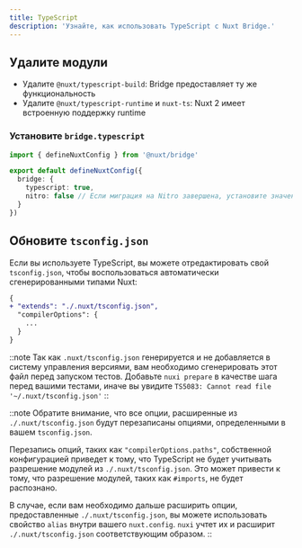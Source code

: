 ```yaml
---
title: TypeScript
description: 'Узнайте, как использовать TypeScript с Nuxt Bridge.'
---
```


## Удалите модули

- Удалите `@nuxt/typescript-build`: Bridge предоставляет ту же функциональность
- Удалите `@nuxt/typescript-runtime` и `nuxt-ts`: Nuxt 2 имеет встроенную поддержку runtime

### Установите `bridge.typescript`

```ts
import { defineNuxtConfig } from '@nuxt/bridge'

export default defineNuxtConfig({
  bridge: {
    typescript: true,
    nitro: false // Если миграция на Nitro завершена, установите значение true
  }
})
```

## Обновите `tsconfig.json`

Если вы используете TypeScript, вы можете отредактировать свой `tsconfig.json`, чтобы воспользоваться автоматически сгенерированными типами Nuxt:

```diff [tsconfig.json]
{
+ "extends": "./.nuxt/tsconfig.json",
  "compilerOptions": {
    ...
  }
}
```

::note
Так как `.nuxt/tsconfig.json` генерируется и не добавляется в систему управления версиями, вам необходимо сгенерировать этот файл перед запуском тестов. Добавьте `nuxi prepare` в качестве шага перед вашими тестами, иначе вы увидите `TS5083: Cannot read file '~/.nuxt/tsconfig.json'`
::

::note
Обратите внимание, что все опции, расширенные из `./.nuxt/tsconfig.json` будут перезаписаны опциями, определенными в вашем `tsconfig.json`.

Перезапись опций, таких как `"compilerOptions.paths"`, собственной конфигурацией приведет к тому, что TypeScript не будет учитывать разрешение модулей из `./.nuxt/tsconfig.json`. Это может привести к тому, что разрешение модулей, таких как `#imports`, не будет распознано.

В случае, если вам необходимо дальше расширить опции, предоставленные `./.nuxt/tsconfig.json`, вы можете использовать свойство `alias` внутри вашего `nuxt.config`. `nuxi` учтет их и расширит `./.nuxt/tsconfig.json` соответствующим образом.
::

